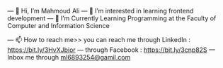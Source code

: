 — 👋 Hi, I’m Mahmoud Ali
— 👀 I’m interested in learning frontend development
— 🌱 I’m Currently Learning Programming at the Faculty of Computer and Information Science

— 📫 How to reach me>> you can reach me through LinkedIn : https://bit.ly/3HvXJbior 
—  through Facebook : https://bit.ly/3cnp82S
—  Inbox me through ml6893254@gamil.com


<!---
mahmoudAliaboElhassan/mahmoudAliaboElhassan is a ✨ special ✨ repository because its `README.md` (this file) appears on your GitHub profile.
You can click the Preview link to take a look at your changes.
--->
